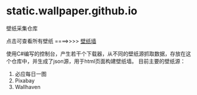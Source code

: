 # static.wallpaper.github.io
壁纸采集仓库 

点击可查看所有壁纸 ====>>>> [壁纸墙](https://dw.gmij.win)

使用C#编写的控制台，产生若干个下载器，从不同的壁纸源抓取数据，存放在这个仓库中，并生成了json源，用于html页面构建壁纸墙。
目前主要的壁纸源：
1. 必应每日一图
2. Pixabay
3. Wallhaven


